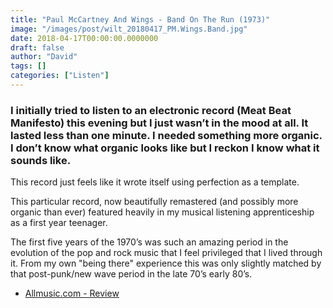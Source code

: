 ```yaml
---
title: "Paul McCartney And Wings - Band On The Run (1973)"
image: "/images/post/wilt_20180417_PM.Wings.Band.jpg"
date: 2018-04-17T00:00:00.0000000
draft: false
author: "David"
tags: []
categories: ["Listen"]
---
```

### I initially tried to listen to an electronic record (Meat Beat Manifesto) this evening but I just wasn’t in the mood at all. It lasted less than one minute. I needed something more organic. I don’t know what organic looks like but I reckon I know what it sounds like.  
  
This record just feels like it wrote itself using perfection as a template. 

 This particular record, now beautifully remastered (and possibly more organic than ever) featured heavily in my musical listening apprenticeship as a first year teenager.  
  
The first five years of the 1970’s was such an amazing period in the evolution of the pop and rock music that I feel privileged that I lived through it. From my own "being there" experience this was only slightly matched by that post-punk/new wave period in the late 70’s early 80’s.

-  [Allmusic.com - Review](https://www.allmusic.com/album/band-on-the-run-mw0000190865)